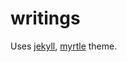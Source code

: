 # writings

Uses [jekyll](https://jekyllrb.com/), [myrtle](https://github.com/glasnt/myrtle) theme. 
